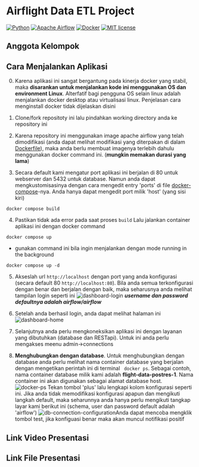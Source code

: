 # Airflight Data ETL Project
[![Python](https://img.shields.io/badge/Python-3776AB?style=for-the-badge&logo=python&logoColor=white)](https://www.python.org/)
[![Apache Airflow](https://img.shields.io/badge/Apache%20Airflow-017CEE?style=for-the-badge&logo=Apache%20Airflow&logoColor=white)](https://airflow.apache.org/)
[![Docker](https://img.shields.io/badge/docker-%230db7ed.svg?style=for-the-badge&logo=docker&logoColor=white)](https://docker.com)
[![MIT license](https://img.shields.io/badge/License-MIT-blue.svg?style=flat-square&logo=appveyor)](https://lbesson.mit-license.org/)

## Anggota Kelompok

## Cara Menjalankan Aplikasi
0. Karena aplikasi ini sangat bergantung pada kinerja docker yang stabil, maka **disarankan untuk menjalankan kode ini menggunakan OS dan environment Linux**. Alterfatif bagi pengguna OS selain linux adalah menjalankan docker desktop atau virtualisasi linux. Penjelasan cara menginstall docker tidak dijelaskan disini

1. Clone/fork repositoty ini lalu pindahkan working directory anda ke repository ini
2. Karena repository ini menggunakan image apache airflow yang telah dimodifikasi (anda dapat melihat modifikasi yang diterpakan di dalam [Dockerfile](./Dockerfile)), maka anda berlu membuat imagenya terlebih dahulu menggunakan docker command ini. (**mungkin memakan durasi yang lama**)
3. Secara default kami mengatur port aplikasi ini berjalan di 80 untuk webserver dan 5432 untuk database. Namun anda dapat mengkustomisasinya dengan cara mengedit entry 'ports' di file [docker-compose](./docker-compose.yaml)-nya. Anda hanya dapat mengedit port milik 'host' (yang sisi kiri)
```
docker compose build
```
4. Pastikan tidak ada error pada saat proses ```build``` Lalu jalankan container aplikasi ini dengan docker command
```
docker compose up
````
*  gunakan command ini bila ingin menjalankan dengan mode running in the background 
```
docker compose up -d
```
5. Akseslah url ```http://localhost``` dengan port yang anda konfigurasi (secara default 80 ```http://localhost:80```). Bila anda semua terkonfigurasi dengan  benar dan berjalan dengan baik, maka seharusnya anda melihat tampilan login seperti ini
![dashboard-login](./pictures/dashboard-login.png)
***username dan password defaultnya adalah airflow/airflow***

6. Setelah anda berhasil login, anda dapat melihat halaman ini ![dashboard-home](/pictures/dashboard-home.png)

7. Selanjutnya anda perlu mengkoneksikan aplikasi ini dengan layanan yang dibutuhkan (database dan RESTapi). Untuk ini anda perlu mengakses meenu admin->connections

8. **Menghubungkan dengan database**. Untuk menghubungkan dengan database anda perlu melihat nama container database yang berjalan dengan mengetikan perintah ini di terminal ``` docker ps```. Sebagai contoh, nama container database milik kami adalah **flight-data-postres-1**. Nama container ini akan digunakan sebagai alamat database host. ![docker-ps](./pictures/docker-ps.png)
 Tekan tombol 'plus' lalu lengkapi kolom konfigurasi seperti ini. Jika anda tidak memodifikasi konfigurasi apapun dan mengikuti langkah default, maka seharunnya anda hanya perlu mengikuti tangkap layar kami berikut ini (schema, user dan password default adalah 'airflow') ![db-connection-configuration](./pictures/db-conf.png)Anda dapat mencoba mengklik tombol test, jika konfiguasi benar maka akan muncul notifikasi positif



## Link Video Presentasi

## Link File Presentasi

